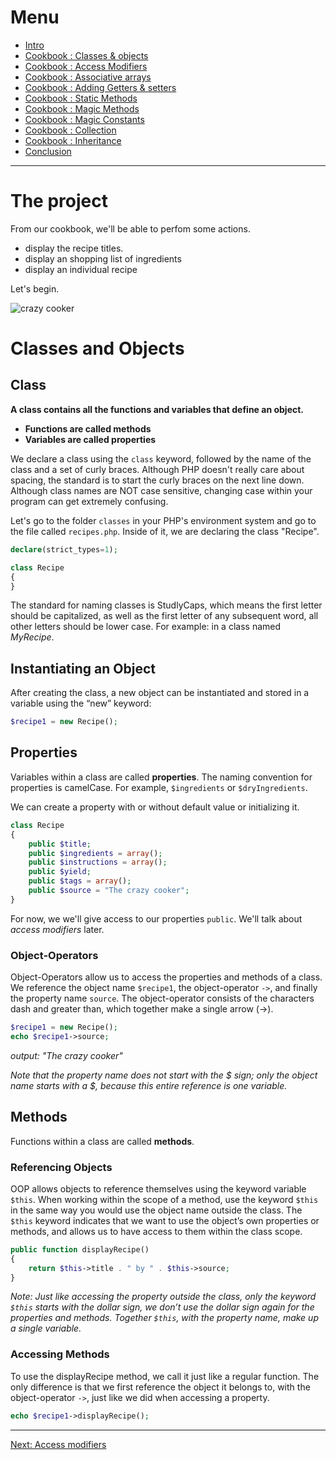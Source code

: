# Menu

- [Intro](./README.md)
- [Cookbook : Classes & objects](./01-classes.md)
- [Cookbook : Access Modifiers](./02-access-modifiers.md)
- [Cookbook : Associative arrays](./03-associative-arrays.md)
- [Cookbook : Adding Getters & setters](./04-adding-getters-setters.md)
- [Cookbook : Static Methods](./05-static-methods.md)
- [Cookbook : Magic Methods](./06-magic-methods.md)
- [Cookbook : Magic Constants](./07-magic-constants.md)
- [Cookbook : Collection](./08-creating-collection.md)
- [Cookbook : Inheritance](./09-inheritance.md)
- [Conclusion](./10-conclusion.md)

---

# The project

From our cookbook, we'll be able to perfom some actions.

- display the recipe titles.
- display an shopping list of ingredients
- display an individual recipe

Let's begin.

![crazy cooker](http://giphygifs.s3.amazonaws.com/media/LVBH3rg1BUROw/giphy.gif)

# Classes and Objects

## Class

**A class contains all the functions and variables that define an object.**

- **Functions are called methods**
- **Variables are called properties**

We declare a class using the `class` keyword, followed by the name of the class and a set of curly braces. Although PHP doesn't really care about spacing, the standard is to start the curly braces on the next line down. Although class names are NOT case sensitive, changing case within your program can get extremely confusing.

Let's go to the folder `classes` in your PHP's environment system and go to the file called `recipes.php`. Inside of it, we are declaring the class "Recipe".

```php
declare(strict_types=1);

class Recipe
{
}
```

The standard for naming classes is StudlyCaps, which means the first letter should be capitalized, as well as the first letter of any subsequent word, all other letters should be lower case. For example: in a class named _MyRecipe_.

## Instantiating an Object

After creating the class, a new object can be instantiated and stored in a variable using the “new” keyword:

```php
$recipe1 = new Recipe();
```

## Properties

Variables within a class are called **properties**.
The naming convention for properties is camelCase. For example, `$ingredients` or `$dryIngredients`.

We can create a property with or without default value or initializing it.

```php
class Recipe
{
	public $title;
	public $ingredients = array();
	public $instructions = array();
	public $yield;
	public $tags = array();
	public $source = "The crazy cooker";
}
```

For now, we we'll give access to our properties `public`. We'll talk about _access modifiers_ later.

### Object-Operators

Object-Operators allow us to access the properties and methods of a class. We reference the object name `$recipe1`, the object-operator `->`, and finally the property name `source`. The object-operator consists of the characters dash and greater than, which together make a single arrow (->).

```php
$recipe1 = new Recipe();
echo $recipe1->source;
```

_output: "The crazy cooker"_

_Note that the property name does not start with the $ sign; only the object name starts with a $, because this entire reference is one variable._

## Methods

Functions within a class are called **methods**.

### Referencing Objects

OOP allows objects to reference themselves using the keyword variable `$this`. When working within the scope of a method, use the keyword `$this` in the same way you would use the object name outside the class. The `$this` keyword indicates that we want to use the object’s own properties or methods, and allows us to have access to them within the class scope.

```php
public function displayRecipe()
{
	return $this->title . " by " . $this->source;
}

```

_Note: Just like accessing the property outside the class, only the keyword `$this` starts with the dollar sign, we don’t use the dollar sign again for the properties and methods. Together `$this`, with the property name, make up a single variable._

### Accessing Methods

To use the displayRecipe method, we call it just like a regular function. The only difference is that we first reference the object it belongs to, with the object-operator `->`, just like we did when accessing a property.

```php
echo $recipe1->displayRecipe();
```

---

[Next: Access modifiers](02-access-modifiers.md)
